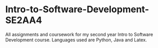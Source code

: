 # Intro-to-Software-Development-SE2AA4
All assignments and coursework for my second year Intro to Software Development course. Languages used are Python, Java and Latex.
